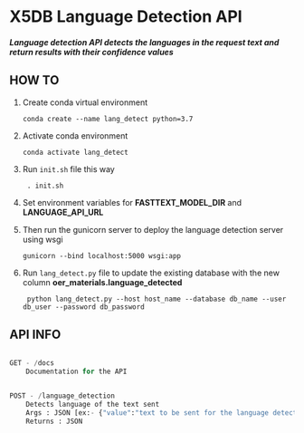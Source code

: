 # X5DB Language Detection API

#####  Language detection API detects the languages in the  request text and return results with their confidence values  ###
## HOW TO ##
1. Create conda virtual environment 
     
      ``` conda create --name lang_detect python=3.7 ```
      
2. Activate conda environment

    ``` conda activate lang_detect ```
     
2. Run ```init.sh``` file this way 

      ``` . init.sh```
      
3. Set environment variables for <b>FASTTEXT_MODEL_DIR</b> and <b> LANGUAGE_API_URL </b>
3. Then run the gunicorn server to deploy the language detection server using wsgi

      ``` gunicorn --bind localhost:5000 wsgi:app ```

4. Run ``` lang_detect.py ``` file to update the existing database with the new column <b> oer_materials.language_detected </b>
    
      ``` python lang_detect.py --host host_name --database db_name --user db_user --password db_password```
## API INFO ##

``` python

GET - /docs
    Documentation for the API


POST - /language_detection
    Detects language of the text sent
    Args : JSON [ex:- {"value":"text to be sent for the language detection")]
    Returns : JSON 
    
```
